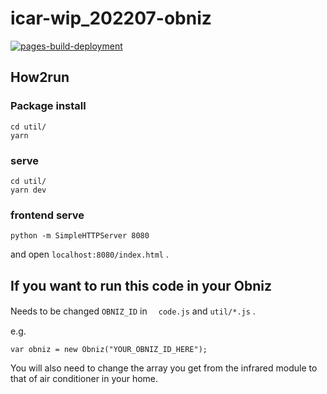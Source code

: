 # icar-wip_202207-obniz
[![pages-build-deployment](https://github.com/yosh1/icar-wip_202207-obniz/actions/workflows/pages/pages-build-deployment/badge.svg)](https://github.com/yosh1/icar-wip_202207-obniz/actions/workflows/pages/pages-build-deployment)

## How2run

### Package install

```
cd util/
yarn
```

### serve

```
cd util/
yarn dev
```

### frontend serve

```
python -m SimpleHTTPServer 8080
```

and open `localhost:8080/index.html` .

## If you want to run this code in your Obniz

Needs to be changed `OBNIZ_ID` in　 `code.js` and `util/*.js` .

e.g. 
```
var obniz = new Obniz("YOUR_OBNIZ_ID_HERE");
```

You will also need to change the array you get from the infrared module to that of air conditioner in your home.

